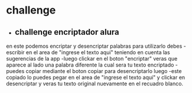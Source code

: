 # challenge
- <h2>challenge encriptador alura</h2>
<p>en este podemos encriptar y desencriptar palabras
para utilizarlo debes
- escribir en el area de "ingrese el texto aqui" teniendo en cuenta las sugerencias de la app
-luego clickar en el boton "encriptar" veras que aparece al lado una palabra diferente la cual sera tu texto encriptado
- puedes copiar mediante el boton copiar para desencriptarlo luego 
-este copiado lo puedes pegar en el area de "ingrese el texto aqui" y clickar en desencriptar y veras tu texto original nuevamente en el recuadro blanco.</p>


